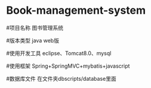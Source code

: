 # Book-management-system
#项目名称 图书管理系统 

#版本类型  java web版

#使用开发工具  eclipse、Tomcat8.0、mysql


#使用框架  Spring+SpringMVC+mybatis+javascript

#数据库文件 在文件夹dbscripts/database里面

